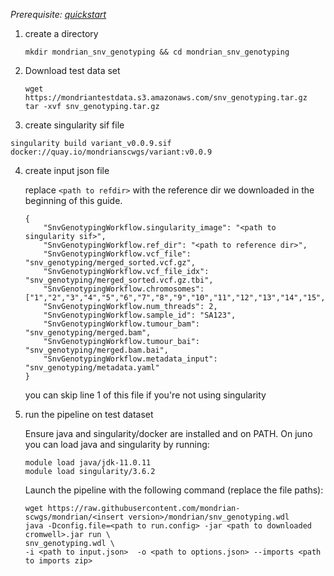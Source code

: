 

*Prerequisite: [quickstart](README.md)*


1. create a directory 
    ```
    mkdir mondrian_snv_genotyping && cd mondrian_snv_genotyping
    ```
2. Download test data set

    ```
    wget https://mondriantestdata.s3.amazonaws.com/snv_genotyping.tar.gz
    tar -xvf snv_genotyping.tar.gz
    ```
3. create singularity sif file
```
singularity build variant_v0.0.9.sif docker://quay.io/mondrianscwgs/variant:v0.0.9
```


4. create input json file

    replace `<path to refdir>` with the reference dir we downloaded in the beginning of this guide.
    
    ```
    {
        "SnvGenotypingWorkflow.singularity_image": "<path to singularity sif>",
        "SnvGenotypingWorkflow.ref_dir": "<path to reference dir>",
        "SnvGenotypingWorkflow.vcf_file": "snv_genotyping/merged_sorted.vcf.gz",
        "SnvGenotypingWorkflow.vcf_file_idx": "snv_genotyping/merged_sorted.vcf.gz.tbi",
        "SnvGenotypingWorkflow.chromosomes": ["1","2","3","4","5","6","7","8","9","10","11","12","13","14","15","16","17","18","19","20","21","22","X","Y"],
        "SnvGenotypingWorkflow.num_threads": 2,
        "SnvGenotypingWorkflow.sample_id": "SA123",
        "SnvGenotypingWorkflow.tumour_bam": "snv_genotyping/merged.bam",
        "SnvGenotypingWorkflow.tumour_bai": "snv_genotyping/merged.bam.bai",
        "SnvGenotypingWorkflow.metadata_input": "snv_genotyping/metadata.yaml" 
    }
    ```

    you can skip line 1 of this file if you're not using singularity 

5. run the pipeline on test dataset

    Ensure java and singularity/docker are installed and on PATH. On juno you can load  java and singularity by running:
    
    ```
    module load java/jdk-11.0.11
    module load singularity/3.6.2
    ```
    
    Launch the pipeline with the following command (replace the file paths):
    
    ```
    wget https://raw.githubusercontent.com/mondrian-scwgs/mondrian/<insert version>/mondrian/snv_genotyping.wdl
    java -Dconfig.file=<path to run.config> -jar <path to downloaded cromwell>.jar run \
    snv_genotyping.wdl \
    -i <path to input.json>  -o <path to options.json> --imports <path to imports zip>
    ```
